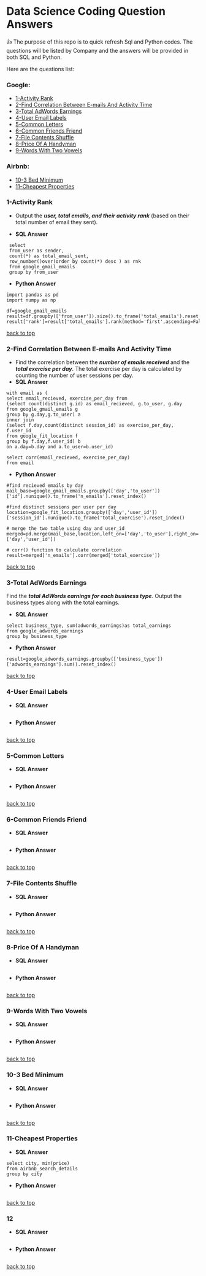 
# Data Science Coding Question Answers 

:+1: The purpose of this repo is to quick refresh Sql and Python codes. The questions will be listed by Company and the answers will be provided in both SQL and Python.

Here are the questions list:

### Google:
* [1-Activity Rank](#1-Activity-Rank)
* [2-Find Correlation Between E-mails And Activity Time](#2-Find-Correlation-Between-E-mails-And-Activity-Time)
* [3-Total AdWords Earnings](#3-Total-Adwords-Earnings)
* [4-User Email Labels](#4-User-Email-Labels)
* [5-Common Letters](#5-Common-Letters)
* [6-Common Friends Friend](#6-Common-Friends-Friend)
* [7-File Contents Shuffle](#7-File-Contents-Shuffle)
* [8-Price Of A Handyman](#8-Price-Of-A-Handyman)
* [9-Words With Two Vowels](#9-Words-With-Two-Vowels)

### Airbnb:

* [10-3 Bed Minimum](#10-3-Bed-Minimum)
* [11-Cheapest Properties](#11-Cheapest-Properties)


### 1-Activity Rank
* Output the ***user, total emails, and their activity rank*** (based on their total number of email they sent).

* **SQL Answer**
```
 select 
 from_user as sender,
 count(*) as total_email_sent,
 row_number()over(order by count(*) desc ) as rnk
 from google_gmail_emails
 group by from_user
 ```

* **Python Answer**
 ```
 import pandas as pd
 import numpy as np

 df=google_gmail_emails
 result=df.groupby(['from_user']).size().to_frame('total_emails').reset_index()
 result['rank']=result['total_emails'].rank(method='first',ascending=False)
```

[back to top](#Data-Science-Coding-Question-Answers)

### 2-Find Correlation Between E-mails And Activity Time
* Find the correlation between the ***number of emails received*** and the ***total exercise per day***. The total exercise per day is calculated by counting the number of user sessions per day.
* **SQL Answer**
```
with email as (
select email_recieved, exercise_per_day from
(select count(distinct g.id) as email_recieved, g.to_user, g.day
from google_gmail_emails g
group by g.day,g.to_user) a
inner join
(select f.day,count(distinct session_id) as exercise_per_day, f.user_id
from google_fit_location f
group by f.day,f.user_id) b
on a.day=b.day and a.to_user=b.user_id)

select corr(email_recieved, exercise_per_day)
from email

```
 
 * **Python Answer**
```
#find recieved emails by day
mail_base=google_gmail_emails.groupby(['day','to_user'])['id'].nunique().to_frame('n_emails').reset_index()

#find distinct sessions per user per day
location=google_fit_location.groupby(['day','user_id'])['session_id'].nunique().to_frame('total_exercise').reset_index()

# merge the two table using day and user_id
merged=pd.merge(mail_base,location,left_on=['day','to_user'],right_on=['day','user_id'])

# corr() function to calculate correlation
result=merged['n_emails'].corr(merged['total_exercise'])
```
[back to top](#Data-Science-Coding-Question-Answers)

### 3-Total AdWords Earnings
Find the ***total AdWords earnings for each business type***. Output the business types along with the total earnings.

* **SQL Answer**
```
select business_type, sum(adwords_earnings)as total_earnings
from google_adwords_earnings
group by business_type
```
* **Python Answer** 
```
result=google_adwords_earnings.groupby(['business_type'])['adwords_earnings'].sum().reset_index()
```
[back to top](#Data-Science-Coding-Question-Answers)

### 4-User Email Labels

* **SQL Answer**
```

```
* **Python Answer** 
```

```
[back to top](#Data-Science-Coding-Question-Answers)



### 5-Common Letters
* **SQL Answer**
```

```
* **Python Answer** 
```

```
[back to top](#Data-Science-Coding-Question-Answers)

### 6-Common Friends Friend
* **SQL Answer**
```

```
* **Python Answer** 
```

```
[back to top](#Data-Science-Coding-Question-Answers)

### 7-File Contents Shuffle
* **SQL Answer**
```

```
* **Python Answer** 
```

```
[back to top](#Data-Science-Coding-Question-Answers)

### 8-Price Of A Handyman
* **SQL Answer**
```

```
* **Python Answer** 
```

```
[back to top](#Data-Science-Coding-Question-Answers)

### 9-Words With Two Vowels
* **SQL Answer**
```

```
* **Python Answer** 
```

```
[back to top](#Data-Science-Coding-Question-Answers)

### 10-3 Bed Minimum
* **SQL Answer**
```

```
* **Python Answer** 
```

```
[back to top](#Data-Science-Coding-Question-Answers)

### 11-Cheapest Properties
* **SQL Answer**
```
select city, min(price) 
from airbnb_search_details
group by city
```
* **Python Answer** 
```result=airbnb_search_details.groupby(['city'])['price'].min().reset_index()
```
[back to top](#Data-Science-Coding-Question-Answers)

### 12
* **SQL Answer**
```

```
* **Python Answer** 
```

```
[back to top](#Data-Science-Coding-Question-Answers)
